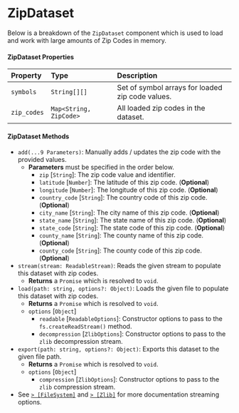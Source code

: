 # ZipDataset
Below is a breakdown of the `ZipDataset` component which is used to load and work with large amounts of Zip Codes in memory.

#### ZipDataset Properties
| Property  | Type     | Description                |
| :-------- | :------- | :------------------------- |
| `symbols` | `String[][]`  | Set of symbol arrays for loaded zip code values. |
| `zip_codes` | `Map<String, ZipCode>`  | All loaded zip codes in the dataset. |

#### ZipDataset Methods
* `add(...9 Parameters)`: Manually adds / updates the zip code with the provided values.
    * **Parameters** must be specified in the order below.
        * `zip` [`String`]: The zip code value and identifier.
        * `latitude` [`Number`]: The latitude of this zip code. (**Optional**)
        * `longitude` [`Number`]: The longitude of this zip code. (**Optional**)
        * `country_code` [`String`]: The country code of this zip code. (**Optional**)
        * `city_name` [`String`]: The city name of this zip code. (**Optional**)
        * `state_name` [`String`]: The state name of this zip code. (**Optional**)
        * `state_code` [`String`]: The state code of this zip code. (**Optional**)
        * `county_name` [`String`]: The county name of this zip code. (**Optional**)
        * `county_code` [`String`]: The county code of this zip code. (**Optional**)
* `stream(stream: ReadableStream)`: Reads the given stream to populate this dataset with zip codes.
    * **Returns** a `Promise` which is resolved to `void`.
* `load(path: string, options?: Object)`: Loads the given file to populate this dataset with zip codes.
    * **Returns** a `Promise` which is resolved to `void`.
    * `options` [`Object`]
        * `readable` [`ReadableOptions`]: Constructor options to pass to the `fs.createReadStream()` method.
        * `decompression` [`ZlibOptions`]: Constructor options to pass to the `zlib` decompression stream.
* `export(path: string, options?: Object)`: Exports this dataset to the given file path.
    * **Returns** a `Promise` which is resolved to `void`.
    * `options` [`Object`]
        * `compression` [`ZlibOptions`]: Constructor options to pass to the `zlib` compression stream.
* See [`> [FileSystem]`](https://nodejs.org/api/fs.html) and [`> [Zlib]`](https://nodejs.org/api/zlib.html) for more documentation streaming options.